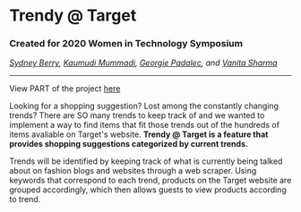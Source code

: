 # Trendy @ Target
### Created for 2020 Women in Technology Symposium
*[Sydney Berry](http://sydneyberry.github.io/), [Kaumudi Mummadi](https://github.com/KaumudiMummadi), [Georgie Padalec](https://github.com/padalecg), and [Vanita Sharma](https://github.com/svanita00)*

--- 

View PART of the project [here](https://sydneyberry.github.io/TrendyAtTarget/)

Looking for a shopping suggestion? Lost among the constantly changing trends? There are SO many trends to keep track of and we wanted to implement a way to find items that fit those trends out of the hundreds of items avaliable on Target's website. **Trendy @ Target is a feature that provides shopping suggestions categorized by current trends.**

Trends will be identified by keeping track of what is currently being talked about on fashion blogs and websites through a web scraper. Using keywords that correspond to each trend, products on the Target website are grouped accordingly, which then allows guests to view products according to trend.

